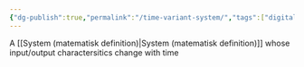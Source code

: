 ```yaml
---
{"dg-publish":true,"permalink":"/time-variant-system/","tags":["digitalsignalbehandling"]}
---
```


A [[System (matematisk definition)\|System (matematisk definition)]] whose input/output charactersitics change with time